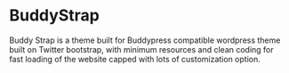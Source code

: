BuddyStrap
==========

Buddy Strap is a theme built for Buddypress compatible wordpress theme built on Twitter bootstrap, with minimum resources and clean coding for fast loading of the website capped with lots of customization option. 
